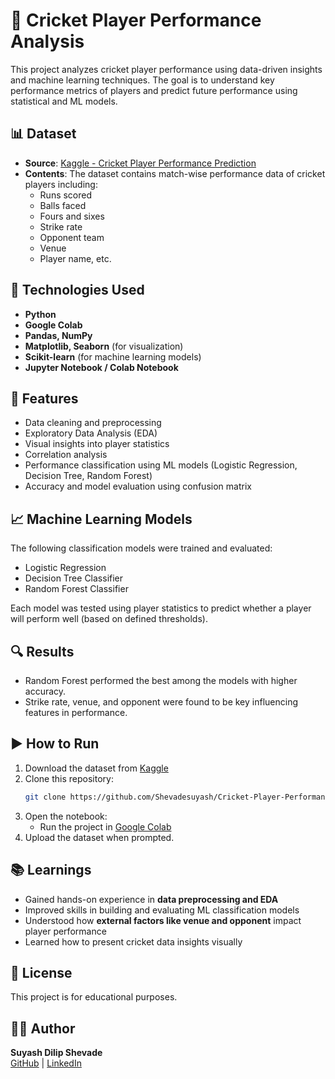 
# 🏏 Cricket Player Performance Analysis

This project analyzes cricket player performance using data-driven insights and machine learning techniques. The goal is to understand key performance metrics of players and predict future performance using statistical and ML models.

## 📊 Dataset

- **Source**: [Kaggle - Cricket Player Performance Prediction](https://www.kaggle.com/datasets/akarshsinghh/cricket-player-performance-prediction)
- **Contents**: The dataset contains match-wise performance data of cricket players including:
  - Runs scored
  - Balls faced
  - Fours and sixes
  - Strike rate
  - Opponent team
  - Venue
  - Player name, etc.

## 🧠 Technologies Used

- **Python**
- **Google Colab**
- **Pandas, NumPy**
- **Matplotlib, Seaborn** (for visualization)
- **Scikit-learn** (for machine learning models)
- **Jupyter Notebook / Colab Notebook**

## 📌 Features

- Data cleaning and preprocessing
- Exploratory Data Analysis (EDA)
- Visual insights into player statistics
- Correlation analysis
- Performance classification using ML models (Logistic Regression, Decision Tree, Random Forest)
- Accuracy and model evaluation using confusion matrix

## 📈 Machine Learning Models

The following classification models were trained and evaluated:
- Logistic Regression
- Decision Tree Classifier
- Random Forest Classifier

Each model was tested using player statistics to predict whether a player will perform well (based on defined thresholds).

## 🔍 Results

- Random Forest performed the best among the models with higher accuracy.
- Strike rate, venue, and opponent were found to be key influencing features in performance.

## ▶️ How to Run

1. Download the dataset from [Kaggle](https://www.kaggle.com/datasets/akarshsinghh/cricket-player-performance-prediction)
2. Clone this repository:
   ```bash
   git clone https://github.com/Shevadesuyash/Cricket-Player-Performance-Analysis.git
   ```
3. Open the notebook:
   - Run the project in [Google Colab](https://colab.research.google.com/drive/1m64u4jTlCkUs1JRm4d6VySOrLQvFXUv5?usp=sharing)
4. Upload the dataset when prompted.

## 📚 Learnings

- Gained hands-on experience in **data preprocessing and EDA**
- Improved skills in building and evaluating ML classification models
- Understood how **external factors like venue and opponent** impact player performance
- Learned how to present cricket data insights visually

## 📜 License

This project is for educational purposes.

## 🙋‍♂️ Author

**Suyash Dilip Shevade**  
[GitHub](https://github.com/Shevadesuyash) | [LinkedIn](https://www.linkedin.com/in/suyash-shevade-8b07a9236/)
```

